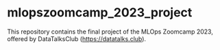 # mlopszoomcamp_2023_project
This repository contains the final project of the MLOps Zoomcamp 2023, offered by DataTalksClub (https://datatalks.club).
